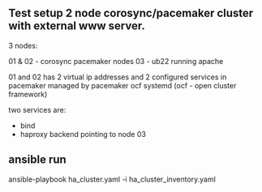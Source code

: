 
Test setup 2 node corosync/pacemaker cluster with external www server.
----------------------------------------------------------------------

3 nodes:

01 & 02 - corosync pacemaker nodes
03 - ub22 running apache

01 and 02 has 2 virtual ip addresses and 2 configured services in pacemaker managed by pacemaker ocf systemd (ocf - open cluster framework)

two services are:
- bind
- haproxy backend pointing to node 03


ansible run
-----------

ansible-playbook ha_cluster.yaml -i ha_cluster_inventory.yaml
